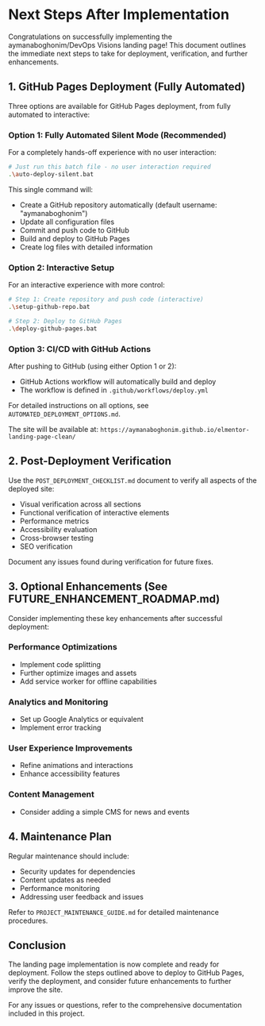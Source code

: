 # Next Steps After Implementation

Congratulations on successfully implementing the aymanaboghonim/DevOps Visions landing page! This document outlines the immediate next steps to take for deployment, verification, and further enhancements.

## 1. GitHub Pages Deployment (Fully Automated)

Three options are available for GitHub Pages deployment, from fully automated to interactive:

### Option 1: Fully Automated Silent Mode (Recommended)

For a completely hands-off experience with no user interaction:

```bash
# Just run this batch file - no user interaction required
.\auto-deploy-silent.bat
```

This single command will:

- Create a GitHub repository automatically (default username: "aymanaboghonim")
- Update all configuration files
- Commit and push code to GitHub
- Build and deploy to GitHub Pages
- Create log files with detailed information

### Option 2: Interactive Setup

For an interactive experience with more control:

```bash
# Step 1: Create repository and push code (interactive)
.\setup-github-repo.bat

# Step 2: Deploy to GitHub Pages
.\deploy-github-pages.bat
```

### Option 3: CI/CD with GitHub Actions

After pushing to GitHub (using either Option 1 or 2):

- GitHub Actions workflow will automatically build and deploy
- The workflow is defined in `.github/workflows/deploy.yml`

For detailed instructions on all options, see `AUTOMATED_DEPLOYMENT_OPTIONS.md`.

The site will be available at: `https://aymanaboghonim.github.io/elmentor-landing-page-clean/`

## 2. Post-Deployment Verification

Use the `POST_DEPLOYMENT_CHECKLIST.md` document to verify all aspects of the deployed site:

- Visual verification across all sections
- Functional verification of interactive elements
- Performance metrics
- Accessibility evaluation
- Cross-browser testing
- SEO verification

Document any issues found during verification for future fixes.

## 3. Optional Enhancements (See FUTURE_ENHANCEMENT_ROADMAP.md)

Consider implementing these key enhancements after successful deployment:

### Performance Optimizations

- Implement code splitting
- Further optimize images and assets
- Add service worker for offline capabilities

### Analytics and Monitoring

- Set up Google Analytics or equivalent
- Implement error tracking

### User Experience Improvements

- Refine animations and interactions
- Enhance accessibility features

### Content Management

- Consider adding a simple CMS for news and events

## 4. Maintenance Plan

Regular maintenance should include:

- Security updates for dependencies
- Content updates as needed
- Performance monitoring
- Addressing user feedback and issues

Refer to `PROJECT_MAINTENANCE_GUIDE.md` for detailed maintenance procedures.

## Conclusion

The landing page implementation is now complete and ready for deployment. Follow the steps outlined above to deploy to GitHub Pages, verify the deployment, and consider future enhancements to further improve the site.

For any issues or questions, refer to the comprehensive documentation included in this project.
